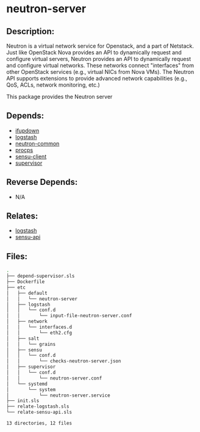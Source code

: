 # neutron-server

## Description:

Neutron is a virtual network service for Openstack, and a part of Netstack. Just like OpenStack Nova provides an API to dynamically request and configure virtual servers, Neutron provides an API to dynamically request and configure virtual networks. These networks connect "interfaces" from other OpenStack services (e.g., virtual NICs from Nova VMs). The Neutron API supports extensions to provide advanced network capabilities (e.g., QoS, ACLs, network monitoring, etc.)

This package provides the Neutron server

## Depends:

  -  [ifupdown](salt/ifupdown)
  -  [logstash](salt/logstash)
  -  [neutron-common](salt/neutron-common)
  -  [procps](salt/procps)
  -  [sensu-client](salt/sensu-client)
  -  [supervisor](salt/supervisor)

## Reverse Depends:

  -  N/A

## Relates:

  -  [logstash](salt/logstash)
  -  [sensu-api](salt/sensu-api)

## Files:

```bash
.
├── depend-supervisor.sls
├── Dockerfile
├── etc
│   ├── default
│   │   └── neutron-server
│   ├── logstash
│   │   └── conf.d
│   │       └── input-file-neutron-server.conf
│   ├── network
│   │   └── interfaces.d
│   │       └── eth2.cfg
│   ├── salt
│   │   └── grains
│   ├── sensu
│   │   └── conf.d
│   │       └── checks-neutron-server.json
│   ├── supervisor
│   │   └── conf.d
│   │       └── neutron-server.conf
│   └── systemd
│       └── system
│           └── neutron-server.service
├── init.sls
├── relate-logstash.sls
└── relate-sensu-api.sls

13 directories, 12 files
```
